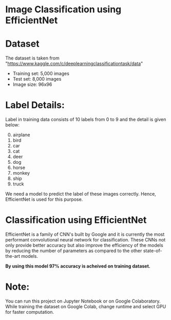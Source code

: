 # Image Classification using EfficientNet

# Dataset
The dataset is taken from "https://www.kaggle.com/c/deeplearningclassificationtask/data"

- Training set: 5,000 images
- Test set: 8,000 images
- Image size: 96x96

# Label Details:

Label in training data consists of 10 labels from 0 to 9 and the detail is given below:

0. airplane
1. bird
2. car
3. cat
4. deer
5. dog
6. horse
7. monkey
8. ship
9. truck

We need a model to predict the label of these images correctly. Hence, EfficientNet is used for this purpose. 

# Classification using EfficientNet
EfficientNet is a family of CNN's built by Google and it is currently the most performant convolutional neural network for classification. These CNNs not only provide better accuracy but also improve the efficiency of the models by reducing the number of parameters as compared to the other state-of-the-art models. 

**By using this model 97% accuracy is acheived on training dataset.**

# Note: 
You can run this project on Jupyter Notebook or on Google Colaboratory. While training the dataset on Google Colab, change runtime and select GPU for faster computation.
